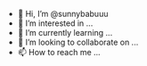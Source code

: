 - 👋 Hi, I’m @sunnybabuuu
- 👀 I’m interested in ...
- 🌱 I’m currently learning ...
- 💞️ I’m looking to collaborate on ...
- 📫 How to reach me ...

<!---
sunnybabuuu/sunnybabuuu is a ✨ special ✨ repository because its `README.md` (this file) appears on your GitHub profile.
You can click the Preview link to take a look at your changes.
--->
